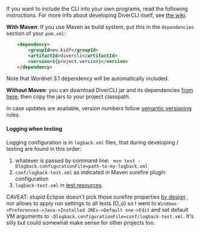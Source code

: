 If you want to include the CLI into your own programs, read the following instructions. For more info about developing DiverCLI itself, see [the wiki](../../../wiki).

**With Maven**: If you use Maven as build system, put this in the `dependencies` section of your `pom.xml`:

```xml
    <dependency>
        <groupId>eu.kidf</groupId>
        <artifactId>divercli</artifactId>
        <version>${project.version}</version>
    </dependency>
```

Note that Wordnet 3.1 dependency will be automatically included.


**Without Maven**: you can download DiverCLI jar and its dependencies <a href="/releases/download/divercli-#{version}/divercli-${project.version}.zip" target="_blank"> from here</a>, then copy the jars to your project classpath.

In case updates are available, version numbers follow <a href="http://semver.org/" target="_blank">semantic versioning</a> rules.

#### Logging when testing

Logging configuration is in `logback.xml`  files, that during developing / testing are found in this order: 

1. whatever is passed by command line: ` mvn test -Dlogback.configurationFile=path-to-my-logback.xml`
2. `conf/logback-test.xml` as indicated in Maven surefire plugin configuration 
3. `logback-test.xml` in [test resources](../src/test/resources/logback-test.xml). 

CAVEAT: stupid Eclipse doesn't pick those surefire properties [by design](https://bugs.eclipse.org/bugs/show_bug.cgi?id=388683) , nor allows to apply run settings to all tests (O_o) so I went to `Windows->Preferences->Java->Installed JREs->Default one->Edit` and set default VM arguments to `-Dlogback.configurationFile=conf/logback-test.xml`. It's silly but could somewhat make sense for other projects too. 
 
